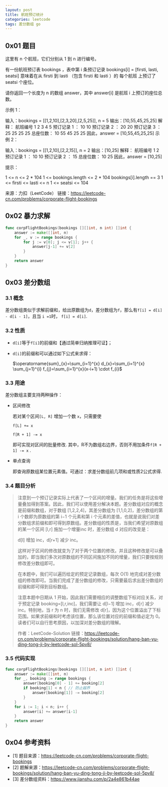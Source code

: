 ```yaml
---
layout: post
title: 航班预订统计
categories: leetcode
tags: 差分数组 go
---
```


## 0x01 题目

这里有 n 个航班，它们分别从 1 到 n 进行编号。

有一份航班预订表 bookings ，表中第 i 条预订记录 bookings[i] = [firsti, lasti, seatsi] 意味着在从 firsti 到 lasti （包含 firsti 和 lasti ）的 每个航班 上预订了 seatsi 个座位。

请你返回一个长度为 n 的数组 answer，其中 answer[i] 是航班 i 上预订的座位总数。

示例 1：

输入：bookings = [[1,2,10],[2,3,20],[2,5,25]], n = 5
输出：[10,55,45,25,25]
解释：
航班编号         1   2    3   4   5
预订记录 1 ：    10  10
预订记录 2 ：    20  20
预订记录 3 ：    25  25  25  25
总座位数：  10  55  45  25  25
因此，answer = [10,55,45,25,25]
示例 2：

输入：bookings = [[1,2,10],[2,2,15]], n = 2
输出：[10,25]
解释：
航班编号        1   2
预订记录 1 ：   10  10
预订记录 2 ：       15
总座位数：      10  25
因此，answer = [10,25]


提示：

1 <= n <= 2 * 104
1 <= bookings.length <= 2 * 104
bookings[i].length == 3
1 <= firsti <= lasti <= n
1 <= seatsi <= 104

来源：力扣（LeetCode）
链接：https://leetcode-cn.com/problems/corporate-flight-bookings

## 0x02 暴力求解

```go
func corpFlightBookings(bookings [][]int, n int) []int {
    answer := make([]int, n)
    for _, v := range bookings {
        for j := v[0]; j <= v[1]; j++ {
            answer[j-1] += v[2]
        }
    }
    return answer
}
```



## 0x03 差分数组

### 3.1 概念

差分数组类似于求解前缀和，给出原数组为`d`，差分数组为`f`，那么有`f[i] = d[i] - d[i - 1]`，且当 `i =1`时， `f[i] = d[i]`. 

### 3.2 性质

- `d[i]`等于`f[i]`的前缀和【通过简单归纳推理可证】；

- `d[i]`的前缀和可以通过如下公式来求得：

  $\operatorname{sum}_{x}=\sum_{i=1}^{x} d_{x}=\sum_{i=1}^{x} \sum_{j=1}^{i} f_{j}=\sum_{i=1}^{x}(x-i+1) \cdot f_{i}$

###  3.3 用途

差分数组主要支持两种操作：

- 区间修改

  若对某个区间`[L, R]` 增加一个数 `x`，只需要使 

  `f[L] += x`

  `f[R + 1] -= x` 

  即可实现对区间的批量修改. 其中，R不为数组右边界，否则不用加条件`f[R + 1] -= x` . 

- 单点查询

  即查询原数组某位置元素值。可通过：求差分数组前几项和或性质2公式求得.

### 3.4 题目分析

> 注意到一个预订记录实际上代表了一个区间的增量。我们的任务是将这些增量叠加得到答案。因此，我们可以使用差分解决本题。差分数组对应的概念是前缀和数组，对于数组 [1,2,2,4]，其差分数组为 [1,1,0,2]，差分数组的第 i 个数即为原数组的第 i−1 个元素和第 i 个元素的差值，也就是说我们对差分数组求前缀和即可得到原数组。差分数组的性质是，当我们希望对原数组的某一个区间 [l,r] 施加一个增量inc 时，差分数组 d 对应的改变是：
>
> d[l] 增加 inc，d[r+1] 减少 inc。
>
> 这样对于区间的修改就变为了对于两个位置的修改。并且这种修改是可以叠加的，即当我们多次对原数组的不同区间施加不同的增量，我们只要按规则修改差分数组即可。
>
> 在本题中，我们可以遍历给定的预定记录数组，每次 O(1) 地完成对差分数组的修改即可。当我们完成了差分数组的修改，只需要最后求出差分数组的前缀和即可得到目标数组。
>
> 注意本题中日期从 1 开始，因此我们需要相应的调整数组下标对应关系，对于预定记录 booking=[l,r,inc]，我们需要让 d[l−1] 增加 inc，d[r] 减少 inc。特别地，当 r 为 n 时，我们无需修改 d[r]，因为这个位置溢出了下标范围。如果求前缀和时考虑该位置，那么该位置对应的前缀和值必定为 0。读者们可以自行思考原因，以加深对差分数组的理解。
>
> 作者：LeetCode-Solution
> 链接：https://leetcode-cn.com/problems/corporate-flight-bookings/solution/hang-ban-yu-ding-tong-ji-by-leetcode-sol-5pv8/



###  3.5 代码实现

```go
func corpFlightBookings(bookings [][]int, n int) []int {
    answer := make([]int, n)
    for _, booking := range bookings {
        answer[booking[0] - 1] += booking[2]
        if booking[1] < n { // 防止越界
            answer[booking[1]] -= booking[2]
        }
    }
    for i := 1; i < n; i++ {
        answer[i] += answer[i-1]
    }
    return answer
}
```

## 0x04 参考资料

- [1] 题目来源：https://leetcode-cn.com/problems/corporate-flight-bookings
- [2] 题解来源：https://leetcode-cn.com/problems/corporate-flight-bookings/solution/hang-ban-yu-ding-tong-ji-by-leetcode-sol-5pv8/
- [3] 差分数组资料：https://www.jianshu.com/p/2a4e861b44ae

